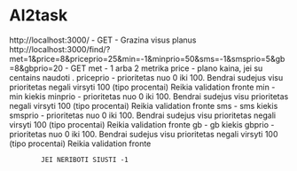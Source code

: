 # AI2task

http://localhost:3000/ - GET - Grazina visus planus
http://localhost:3000/find/?met=1&price=8&priceprio=25&min=-1&minprio=50&sms=-1&smsprio=5&gb=8&gbprio=20 - GET
            met - 1 arba 2 metrika
            price - plano kaina, jei su centains naudoti .
            priceprio - prioritetas nuo 0 iki 100. Bendrai sudejus visu prioritetas negali virsyti 100 (tipo procentai) Reikia validation fronte
            min - min kiekis
            minprio - prioritetas nuo 0 iki 100. Bendrai sudejus visu prioritetas negali virsyti 100 (tipo procentai) Reikia validation fronte
            sms - sms kiekis
            smsprio - prioritetas nuo 0 iki 100. Bendrai sudejus visu prioritetas negali virsyti 100 (tipo procentai) Reikia validation fronte
            gb - gb kiekis
            gbprio - prioritetas nuo 0 iki 100. Bendrai sudejus visu prioritetas negali virsyti 100 (tipo procentai) Reikia validation fronte
            
            JEI NERIBOTI SIUSTI -1 
